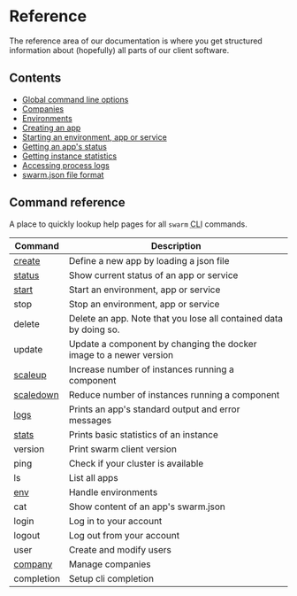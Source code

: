 # Reference

The reference area of our documentation is where you get structured information about (hopefully) all parts of our client software.

## Contents

 * [Global command line options](global-options/)
 * [Companies](companies/)
 * [Environments](env/)
 * [Creating an app](create/)
 * [Starting an environment, app or service](start/)
 * [Getting an app's status](status/)
 * [Getting instance statistics](stats/)
 * [Accessing process logs](logs/)
 * [swarm.json file format](swarm-json/)


## Command reference

A place to quickly lookup help pages for all `swarm` <abbr title="command line interface">CLI</abbr> commands.

Command                 | Description
----------------------- | -------------------------------
[create](create/)       | Define a new app by loading a json file
[status](status/)       | Show current status of an app or service
[start](start/)         | Start an environment, app or service
stop                    | Stop an environment, app or service
delete                  | Delete an app. Note that you lose all contained data by doing so.
update                  | Update a component by changing the docker image to a newer version
[scaleup](scaleup/)     | Increase number of instances running a component
[scaledown](scaledown/) | Reduce number of instances running a component
[logs](logs/)           | Prints an app's standard output and error messages
[stats](stats/)         | Prints basic statistics of an instance
version                 | Print swarm client version
ping                    | Check if your cluster is available
ls                      | List all apps
[env](env/)             | Handle environments
cat                     | Show content of an app's swarm.json
login                   | Log in to your account
logout                  | Log out from your account
user                    | Create and modify users
[company](companies/)   | Manage companies
completion              | Setup cli completion
